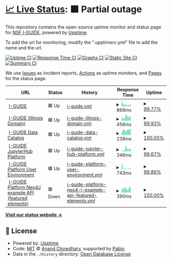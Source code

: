 # [📈 Live Status](https://I-GUIDE.github.io/Status-Monitoring-with-Upptime): <!--live status--> **🟧 Partial outage**

This repository contains the open-source uptime monitor and status page for [NSF I-GUIDE](http://iguide.illinois.edu/), powered by [Upptime](https://github.com/upptime/upptime).

To add the url for monitoring, modify the ".upptimerc.yml" file to add the name and the url.

[![Uptime CI](https://github.com/I-GUIDE/Status-Monitoring-with-Upptime/workflows/Uptime%20CI/badge.svg)](https://github.com/I-GUIDE/Status-Monitoring-with-Upptime/actions?query=workflow%3A%22Uptime+CI%22)
[![Response Time CI](https://github.com/I-GUIDE/Status-Monitoring-with-Upptime/workflows/Response%20Time%20CI/badge.svg)](https://github.com/I-GUIDE/Status-Monitoring-with-Upptime/actions?query=workflow%3A%22Response+Time+CI%22)
[![Graphs CI](https://github.com/I-GUIDE/Status-Monitoring-with-Upptime/workflows/Graphs%20CI/badge.svg)](https://github.com/I-GUIDE/Status-Monitoring-with-Upptime/actions?query=workflow%3A%22Graphs+CI%22)
[![Static Site CI](https://github.com/I-GUIDE/Status-Monitoring-with-Upptime/workflows/Static%20Site%20CI/badge.svg)](https://github.com/I-GUIDE/Status-Monitoring-with-Upptime/actions?query=workflow%3A%22Static+Site+CI%22)
[![Summary CI](https://github.com/I-GUIDE/Status-Monitoring-with-Upptime/workflows/Summary%20CI/badge.svg)](https://github.com/I-GUIDE/Status-Monitoring-with-Upptime/actions?query=workflow%3A%22Summary+CI%22)

We use [Issues](https://github.com/I-GUIDE/Status-Monitoring-with-Upptime/issues) as incident reports, [Actions](https://github.com/I-GUIDE/Status-Monitoring-with-Upptime/actions) as uptime monitors, and [Pages](https://I-GUIDE.github.io/Status-Monitoring-with-Upptime) for the status page.

<!--start: status pages-->
<!-- This summary is generated by Upptime (https://github.com/upptime/upptime) -->
<!-- Do not edit this manually, your changes will be overwritten -->
<!-- prettier-ignore -->
| URL | Status | History | Response Time | Uptime |
| --- | ------ | ------- | ------------- | ------ |
| <img alt="" src="https://icons.duckduckgo.com/ip3/i-guide.io.ico" height="13"> [I-GUIDE](https://i-guide.io) | 🟩 Up | [i-guide.yml](https://github.com/I-GUIDE/Status-Monitoring-with-Upptime/commits/HEAD/history/i-guide.yml) | <details><summary><img alt="Response time graph" src="./graphs/i-guide/response-time-week.png" height="20"> 868ms</summary><br><a href="https://I-GUIDE.github.io/Status-Monitoring-with-Upptime/history/i-guide"><img alt="Response time 867" src="https://img.shields.io/endpoint?url=https%3A%2F%2Fraw.githubusercontent.com%2FI-GUIDE%2FStatus-Monitoring-with-Upptime%2FHEAD%2Fapi%2Fi-guide%2Fresponse-time.json"></a><br><a href="https://I-GUIDE.github.io/Status-Monitoring-with-Upptime/history/i-guide"><img alt="24-hour response time 938" src="https://img.shields.io/endpoint?url=https%3A%2F%2Fraw.githubusercontent.com%2FI-GUIDE%2FStatus-Monitoring-with-Upptime%2FHEAD%2Fapi%2Fi-guide%2Fresponse-time-day.json"></a><br><a href="https://I-GUIDE.github.io/Status-Monitoring-with-Upptime/history/i-guide"><img alt="7-day response time 868" src="https://img.shields.io/endpoint?url=https%3A%2F%2Fraw.githubusercontent.com%2FI-GUIDE%2FStatus-Monitoring-with-Upptime%2FHEAD%2Fapi%2Fi-guide%2Fresponse-time-week.json"></a><br><a href="https://I-GUIDE.github.io/Status-Monitoring-with-Upptime/history/i-guide"><img alt="30-day response time 848" src="https://img.shields.io/endpoint?url=https%3A%2F%2Fraw.githubusercontent.com%2FI-GUIDE%2FStatus-Monitoring-with-Upptime%2FHEAD%2Fapi%2Fi-guide%2Fresponse-time-month.json"></a><br><a href="https://I-GUIDE.github.io/Status-Monitoring-with-Upptime/history/i-guide"><img alt="1-year response time 867" src="https://img.shields.io/endpoint?url=https%3A%2F%2Fraw.githubusercontent.com%2FI-GUIDE%2FStatus-Monitoring-with-Upptime%2FHEAD%2Fapi%2Fi-guide%2Fresponse-time-year.json"></a></details> | <details><summary><a href="https://I-GUIDE.github.io/Status-Monitoring-with-Upptime/history/i-guide">99.77%</a></summary><a href="https://I-GUIDE.github.io/Status-Monitoring-with-Upptime/history/i-guide"><img alt="All-time uptime 99.59%" src="https://img.shields.io/endpoint?url=https%3A%2F%2Fraw.githubusercontent.com%2FI-GUIDE%2FStatus-Monitoring-with-Upptime%2FHEAD%2Fapi%2Fi-guide%2Fuptime.json"></a><br><a href="https://I-GUIDE.github.io/Status-Monitoring-with-Upptime/history/i-guide"><img alt="24-hour uptime 100.00%" src="https://img.shields.io/endpoint?url=https%3A%2F%2Fraw.githubusercontent.com%2FI-GUIDE%2FStatus-Monitoring-with-Upptime%2FHEAD%2Fapi%2Fi-guide%2Fuptime-day.json"></a><br><a href="https://I-GUIDE.github.io/Status-Monitoring-with-Upptime/history/i-guide"><img alt="7-day uptime 99.77%" src="https://img.shields.io/endpoint?url=https%3A%2F%2Fraw.githubusercontent.com%2FI-GUIDE%2FStatus-Monitoring-with-Upptime%2FHEAD%2Fapi%2Fi-guide%2Fuptime-week.json"></a><br><a href="https://I-GUIDE.github.io/Status-Monitoring-with-Upptime/history/i-guide"><img alt="30-day uptime 99.44%" src="https://img.shields.io/endpoint?url=https%3A%2F%2Fraw.githubusercontent.com%2FI-GUIDE%2FStatus-Monitoring-with-Upptime%2FHEAD%2Fapi%2Fi-guide%2Fuptime-month.json"></a><br><a href="https://I-GUIDE.github.io/Status-Monitoring-with-Upptime/history/i-guide"><img alt="1-year uptime 99.59%" src="https://img.shields.io/endpoint?url=https%3A%2F%2Fraw.githubusercontent.com%2FI-GUIDE%2FStatus-Monitoring-with-Upptime%2FHEAD%2Fapi%2Fi-guide%2Fuptime-year.json"></a></details>
| <img alt="" src="https://icons.duckduckgo.com/ip3/iguide.illinois.edu.ico" height="13"> [I-GUIDE (Illinois Domain)](https://iguide.illinois.edu) | 🟩 Up | [i-guide-illinois-domain.yml](https://github.com/I-GUIDE/Status-Monitoring-with-Upptime/commits/HEAD/history/i-guide-illinois-domain.yml) | <details><summary><img alt="Response time graph" src="./graphs/i-guide-illinois-domain/response-time-week.png" height="20"> 456ms</summary><br><a href="https://I-GUIDE.github.io/Status-Monitoring-with-Upptime/history/i-guide-illinois-domain"><img alt="Response time 627" src="https://img.shields.io/endpoint?url=https%3A%2F%2Fraw.githubusercontent.com%2FI-GUIDE%2FStatus-Monitoring-with-Upptime%2FHEAD%2Fapi%2Fi-guide-illinois-domain%2Fresponse-time.json"></a><br><a href="https://I-GUIDE.github.io/Status-Monitoring-with-Upptime/history/i-guide-illinois-domain"><img alt="24-hour response time 389" src="https://img.shields.io/endpoint?url=https%3A%2F%2Fraw.githubusercontent.com%2FI-GUIDE%2FStatus-Monitoring-with-Upptime%2FHEAD%2Fapi%2Fi-guide-illinois-domain%2Fresponse-time-day.json"></a><br><a href="https://I-GUIDE.github.io/Status-Monitoring-with-Upptime/history/i-guide-illinois-domain"><img alt="7-day response time 456" src="https://img.shields.io/endpoint?url=https%3A%2F%2Fraw.githubusercontent.com%2FI-GUIDE%2FStatus-Monitoring-with-Upptime%2FHEAD%2Fapi%2Fi-guide-illinois-domain%2Fresponse-time-week.json"></a><br><a href="https://I-GUIDE.github.io/Status-Monitoring-with-Upptime/history/i-guide-illinois-domain"><img alt="30-day response time 531" src="https://img.shields.io/endpoint?url=https%3A%2F%2Fraw.githubusercontent.com%2FI-GUIDE%2FStatus-Monitoring-with-Upptime%2FHEAD%2Fapi%2Fi-guide-illinois-domain%2Fresponse-time-month.json"></a><br><a href="https://I-GUIDE.github.io/Status-Monitoring-with-Upptime/history/i-guide-illinois-domain"><img alt="1-year response time 627" src="https://img.shields.io/endpoint?url=https%3A%2F%2Fraw.githubusercontent.com%2FI-GUIDE%2FStatus-Monitoring-with-Upptime%2FHEAD%2Fapi%2Fi-guide-illinois-domain%2Fresponse-time-year.json"></a></details> | <details><summary><a href="https://I-GUIDE.github.io/Status-Monitoring-with-Upptime/history/i-guide-illinois-domain">99.93%</a></summary><a href="https://I-GUIDE.github.io/Status-Monitoring-with-Upptime/history/i-guide-illinois-domain"><img alt="All-time uptime 99.55%" src="https://img.shields.io/endpoint?url=https%3A%2F%2Fraw.githubusercontent.com%2FI-GUIDE%2FStatus-Monitoring-with-Upptime%2FHEAD%2Fapi%2Fi-guide-illinois-domain%2Fuptime.json"></a><br><a href="https://I-GUIDE.github.io/Status-Monitoring-with-Upptime/history/i-guide-illinois-domain"><img alt="24-hour uptime 100.00%" src="https://img.shields.io/endpoint?url=https%3A%2F%2Fraw.githubusercontent.com%2FI-GUIDE%2FStatus-Monitoring-with-Upptime%2FHEAD%2Fapi%2Fi-guide-illinois-domain%2Fuptime-day.json"></a><br><a href="https://I-GUIDE.github.io/Status-Monitoring-with-Upptime/history/i-guide-illinois-domain"><img alt="7-day uptime 99.93%" src="https://img.shields.io/endpoint?url=https%3A%2F%2Fraw.githubusercontent.com%2FI-GUIDE%2FStatus-Monitoring-with-Upptime%2FHEAD%2Fapi%2Fi-guide-illinois-domain%2Fuptime-week.json"></a><br><a href="https://I-GUIDE.github.io/Status-Monitoring-with-Upptime/history/i-guide-illinois-domain"><img alt="30-day uptime 99.50%" src="https://img.shields.io/endpoint?url=https%3A%2F%2Fraw.githubusercontent.com%2FI-GUIDE%2FStatus-Monitoring-with-Upptime%2FHEAD%2Fapi%2Fi-guide-illinois-domain%2Fuptime-month.json"></a><br><a href="https://I-GUIDE.github.io/Status-Monitoring-with-Upptime/history/i-guide-illinois-domain"><img alt="1-year uptime 99.55%" src="https://img.shields.io/endpoint?url=https%3A%2F%2Fraw.githubusercontent.com%2FI-GUIDE%2FStatus-Monitoring-with-Upptime%2FHEAD%2Fapi%2Fi-guide-illinois-domain%2Fuptime-year.json"></a></details>
| <img alt="" src="https://icons.duckduckgo.com/ip3/iguide.cuahsi.io.ico" height="13"> [I-GUIDE Data Catalog](https://iguide.cuahsi.io) | 🟩 Up | [i-guide-data-catalog.yml](https://github.com/I-GUIDE/Status-Monitoring-with-Upptime/commits/HEAD/history/i-guide-data-catalog.yml) | <details><summary><img alt="Response time graph" src="./graphs/i-guide-data-catalog/response-time-week.png" height="20"> 238ms</summary><br><a href="https://I-GUIDE.github.io/Status-Monitoring-with-Upptime/history/i-guide-data-catalog"><img alt="Response time 204" src="https://img.shields.io/endpoint?url=https%3A%2F%2Fraw.githubusercontent.com%2FI-GUIDE%2FStatus-Monitoring-with-Upptime%2FHEAD%2Fapi%2Fi-guide-data-catalog%2Fresponse-time.json"></a><br><a href="https://I-GUIDE.github.io/Status-Monitoring-with-Upptime/history/i-guide-data-catalog"><img alt="24-hour response time 289" src="https://img.shields.io/endpoint?url=https%3A%2F%2Fraw.githubusercontent.com%2FI-GUIDE%2FStatus-Monitoring-with-Upptime%2FHEAD%2Fapi%2Fi-guide-data-catalog%2Fresponse-time-day.json"></a><br><a href="https://I-GUIDE.github.io/Status-Monitoring-with-Upptime/history/i-guide-data-catalog"><img alt="7-day response time 238" src="https://img.shields.io/endpoint?url=https%3A%2F%2Fraw.githubusercontent.com%2FI-GUIDE%2FStatus-Monitoring-with-Upptime%2FHEAD%2Fapi%2Fi-guide-data-catalog%2Fresponse-time-week.json"></a><br><a href="https://I-GUIDE.github.io/Status-Monitoring-with-Upptime/history/i-guide-data-catalog"><img alt="30-day response time 245" src="https://img.shields.io/endpoint?url=https%3A%2F%2Fraw.githubusercontent.com%2FI-GUIDE%2FStatus-Monitoring-with-Upptime%2FHEAD%2Fapi%2Fi-guide-data-catalog%2Fresponse-time-month.json"></a><br><a href="https://I-GUIDE.github.io/Status-Monitoring-with-Upptime/history/i-guide-data-catalog"><img alt="1-year response time 204" src="https://img.shields.io/endpoint?url=https%3A%2F%2Fraw.githubusercontent.com%2FI-GUIDE%2FStatus-Monitoring-with-Upptime%2FHEAD%2Fapi%2Fi-guide-data-catalog%2Fresponse-time-year.json"></a></details> | <details><summary><a href="https://I-GUIDE.github.io/Status-Monitoring-with-Upptime/history/i-guide-data-catalog">100.00%</a></summary><a href="https://I-GUIDE.github.io/Status-Monitoring-with-Upptime/history/i-guide-data-catalog"><img alt="All-time uptime 100.00%" src="https://img.shields.io/endpoint?url=https%3A%2F%2Fraw.githubusercontent.com%2FI-GUIDE%2FStatus-Monitoring-with-Upptime%2FHEAD%2Fapi%2Fi-guide-data-catalog%2Fuptime.json"></a><br><a href="https://I-GUIDE.github.io/Status-Monitoring-with-Upptime/history/i-guide-data-catalog"><img alt="24-hour uptime 100.00%" src="https://img.shields.io/endpoint?url=https%3A%2F%2Fraw.githubusercontent.com%2FI-GUIDE%2FStatus-Monitoring-with-Upptime%2FHEAD%2Fapi%2Fi-guide-data-catalog%2Fuptime-day.json"></a><br><a href="https://I-GUIDE.github.io/Status-Monitoring-with-Upptime/history/i-guide-data-catalog"><img alt="7-day uptime 100.00%" src="https://img.shields.io/endpoint?url=https%3A%2F%2Fraw.githubusercontent.com%2FI-GUIDE%2FStatus-Monitoring-with-Upptime%2FHEAD%2Fapi%2Fi-guide-data-catalog%2Fuptime-week.json"></a><br><a href="https://I-GUIDE.github.io/Status-Monitoring-with-Upptime/history/i-guide-data-catalog"><img alt="30-day uptime 100.00%" src="https://img.shields.io/endpoint?url=https%3A%2F%2Fraw.githubusercontent.com%2FI-GUIDE%2FStatus-Monitoring-with-Upptime%2FHEAD%2Fapi%2Fi-guide-data-catalog%2Fuptime-month.json"></a><br><a href="https://I-GUIDE.github.io/Status-Monitoring-with-Upptime/history/i-guide-data-catalog"><img alt="1-year uptime 100.00%" src="https://img.shields.io/endpoint?url=https%3A%2F%2Fraw.githubusercontent.com%2FI-GUIDE%2FStatus-Monitoring-with-Upptime%2FHEAD%2Fapi%2Fi-guide-data-catalog%2Fuptime-year.json"></a></details>
| <img alt="" src="https://icons.duckduckgo.com/ip3/jupyter.iguide.illinois.edu.ico" height="13"> [I-GUIDE JupyterHub Platform](https://jupyter.iguide.illinois.edu/hub/login) | 🟩 Up | [i-guide-jupyter-hub-platform.yml](https://github.com/I-GUIDE/Status-Monitoring-with-Upptime/commits/HEAD/history/i-guide-jupyter-hub-platform.yml) | <details><summary><img alt="Response time graph" src="./graphs/i-guide-jupyter-hub-platform/response-time-week.png" height="20"> 346ms</summary><br><a href="https://I-GUIDE.github.io/Status-Monitoring-with-Upptime/history/i-guide-jupyter-hub-platform"><img alt="Response time 396" src="https://img.shields.io/endpoint?url=https%3A%2F%2Fraw.githubusercontent.com%2FI-GUIDE%2FStatus-Monitoring-with-Upptime%2FHEAD%2Fapi%2Fi-guide-jupyter-hub-platform%2Fresponse-time.json"></a><br><a href="https://I-GUIDE.github.io/Status-Monitoring-with-Upptime/history/i-guide-jupyter-hub-platform"><img alt="24-hour response time 371" src="https://img.shields.io/endpoint?url=https%3A%2F%2Fraw.githubusercontent.com%2FI-GUIDE%2FStatus-Monitoring-with-Upptime%2FHEAD%2Fapi%2Fi-guide-jupyter-hub-platform%2Fresponse-time-day.json"></a><br><a href="https://I-GUIDE.github.io/Status-Monitoring-with-Upptime/history/i-guide-jupyter-hub-platform"><img alt="7-day response time 346" src="https://img.shields.io/endpoint?url=https%3A%2F%2Fraw.githubusercontent.com%2FI-GUIDE%2FStatus-Monitoring-with-Upptime%2FHEAD%2Fapi%2Fi-guide-jupyter-hub-platform%2Fresponse-time-week.json"></a><br><a href="https://I-GUIDE.github.io/Status-Monitoring-with-Upptime/history/i-guide-jupyter-hub-platform"><img alt="30-day response time 319" src="https://img.shields.io/endpoint?url=https%3A%2F%2Fraw.githubusercontent.com%2FI-GUIDE%2FStatus-Monitoring-with-Upptime%2FHEAD%2Fapi%2Fi-guide-jupyter-hub-platform%2Fresponse-time-month.json"></a><br><a href="https://I-GUIDE.github.io/Status-Monitoring-with-Upptime/history/i-guide-jupyter-hub-platform"><img alt="1-year response time 396" src="https://img.shields.io/endpoint?url=https%3A%2F%2Fraw.githubusercontent.com%2FI-GUIDE%2FStatus-Monitoring-with-Upptime%2FHEAD%2Fapi%2Fi-guide-jupyter-hub-platform%2Fresponse-time-year.json"></a></details> | <details><summary><a href="https://I-GUIDE.github.io/Status-Monitoring-with-Upptime/history/i-guide-jupyter-hub-platform">99.67%</a></summary><a href="https://I-GUIDE.github.io/Status-Monitoring-with-Upptime/history/i-guide-jupyter-hub-platform"><img alt="All-time uptime 96.31%" src="https://img.shields.io/endpoint?url=https%3A%2F%2Fraw.githubusercontent.com%2FI-GUIDE%2FStatus-Monitoring-with-Upptime%2FHEAD%2Fapi%2Fi-guide-jupyter-hub-platform%2Fuptime.json"></a><br><a href="https://I-GUIDE.github.io/Status-Monitoring-with-Upptime/history/i-guide-jupyter-hub-platform"><img alt="24-hour uptime 100.00%" src="https://img.shields.io/endpoint?url=https%3A%2F%2Fraw.githubusercontent.com%2FI-GUIDE%2FStatus-Monitoring-with-Upptime%2FHEAD%2Fapi%2Fi-guide-jupyter-hub-platform%2Fuptime-day.json"></a><br><a href="https://I-GUIDE.github.io/Status-Monitoring-with-Upptime/history/i-guide-jupyter-hub-platform"><img alt="7-day uptime 99.67%" src="https://img.shields.io/endpoint?url=https%3A%2F%2Fraw.githubusercontent.com%2FI-GUIDE%2FStatus-Monitoring-with-Upptime%2FHEAD%2Fapi%2Fi-guide-jupyter-hub-platform%2Fuptime-week.json"></a><br><a href="https://I-GUIDE.github.io/Status-Monitoring-with-Upptime/history/i-guide-jupyter-hub-platform"><img alt="30-day uptime 95.48%" src="https://img.shields.io/endpoint?url=https%3A%2F%2Fraw.githubusercontent.com%2FI-GUIDE%2FStatus-Monitoring-with-Upptime%2FHEAD%2Fapi%2Fi-guide-jupyter-hub-platform%2Fuptime-month.json"></a><br><a href="https://I-GUIDE.github.io/Status-Monitoring-with-Upptime/history/i-guide-jupyter-hub-platform"><img alt="1-year uptime 96.31%" src="https://img.shields.io/endpoint?url=https%3A%2F%2Fraw.githubusercontent.com%2FI-GUIDE%2FStatus-Monitoring-with-Upptime%2FHEAD%2Fapi%2Fi-guide-jupyter-hub-platform%2Fuptime-year.json"></a></details>
| <img alt="" src="https://icons.duckduckgo.com/ip3/platform.i-guide.io.ico" height="13"> [I-GUIDE Platform User Environment](https://platform.i-guide.io) | 🟩 Up | [i-guide-platform-user-environment.yml](https://github.com/I-GUIDE/Status-Monitoring-with-Upptime/commits/HEAD/history/i-guide-platform-user-environment.yml) | <details><summary><img alt="Response time graph" src="./graphs/i-guide-platform-user-environment/response-time-week.png" height="20"> 743ms</summary><br><a href="https://I-GUIDE.github.io/Status-Monitoring-with-Upptime/history/i-guide-platform-user-environment"><img alt="Response time 354" src="https://img.shields.io/endpoint?url=https%3A%2F%2Fraw.githubusercontent.com%2FI-GUIDE%2FStatus-Monitoring-with-Upptime%2FHEAD%2Fapi%2Fi-guide-platform-user-environment%2Fresponse-time.json"></a><br><a href="https://I-GUIDE.github.io/Status-Monitoring-with-Upptime/history/i-guide-platform-user-environment"><img alt="24-hour response time 414" src="https://img.shields.io/endpoint?url=https%3A%2F%2Fraw.githubusercontent.com%2FI-GUIDE%2FStatus-Monitoring-with-Upptime%2FHEAD%2Fapi%2Fi-guide-platform-user-environment%2Fresponse-time-day.json"></a><br><a href="https://I-GUIDE.github.io/Status-Monitoring-with-Upptime/history/i-guide-platform-user-environment"><img alt="7-day response time 743" src="https://img.shields.io/endpoint?url=https%3A%2F%2Fraw.githubusercontent.com%2FI-GUIDE%2FStatus-Monitoring-with-Upptime%2FHEAD%2Fapi%2Fi-guide-platform-user-environment%2Fresponse-time-week.json"></a><br><a href="https://I-GUIDE.github.io/Status-Monitoring-with-Upptime/history/i-guide-platform-user-environment"><img alt="30-day response time 432" src="https://img.shields.io/endpoint?url=https%3A%2F%2Fraw.githubusercontent.com%2FI-GUIDE%2FStatus-Monitoring-with-Upptime%2FHEAD%2Fapi%2Fi-guide-platform-user-environment%2Fresponse-time-month.json"></a><br><a href="https://I-GUIDE.github.io/Status-Monitoring-with-Upptime/history/i-guide-platform-user-environment"><img alt="1-year response time 354" src="https://img.shields.io/endpoint?url=https%3A%2F%2Fraw.githubusercontent.com%2FI-GUIDE%2FStatus-Monitoring-with-Upptime%2FHEAD%2Fapi%2Fi-guide-platform-user-environment%2Fresponse-time-year.json"></a></details> | <details><summary><a href="https://I-GUIDE.github.io/Status-Monitoring-with-Upptime/history/i-guide-platform-user-environment">99.86%</a></summary><a href="https://I-GUIDE.github.io/Status-Monitoring-with-Upptime/history/i-guide-platform-user-environment"><img alt="All-time uptime 96.19%" src="https://img.shields.io/endpoint?url=https%3A%2F%2Fraw.githubusercontent.com%2FI-GUIDE%2FStatus-Monitoring-with-Upptime%2FHEAD%2Fapi%2Fi-guide-platform-user-environment%2Fuptime.json"></a><br><a href="https://I-GUIDE.github.io/Status-Monitoring-with-Upptime/history/i-guide-platform-user-environment"><img alt="24-hour uptime 100.00%" src="https://img.shields.io/endpoint?url=https%3A%2F%2Fraw.githubusercontent.com%2FI-GUIDE%2FStatus-Monitoring-with-Upptime%2FHEAD%2Fapi%2Fi-guide-platform-user-environment%2Fuptime-day.json"></a><br><a href="https://I-GUIDE.github.io/Status-Monitoring-with-Upptime/history/i-guide-platform-user-environment"><img alt="7-day uptime 99.86%" src="https://img.shields.io/endpoint?url=https%3A%2F%2Fraw.githubusercontent.com%2FI-GUIDE%2FStatus-Monitoring-with-Upptime%2FHEAD%2Fapi%2Fi-guide-platform-user-environment%2Fuptime-week.json"></a><br><a href="https://I-GUIDE.github.io/Status-Monitoring-with-Upptime/history/i-guide-platform-user-environment"><img alt="30-day uptime 99.92%" src="https://img.shields.io/endpoint?url=https%3A%2F%2Fraw.githubusercontent.com%2FI-GUIDE%2FStatus-Monitoring-with-Upptime%2FHEAD%2Fapi%2Fi-guide-platform-user-environment%2Fuptime-month.json"></a><br><a href="https://I-GUIDE.github.io/Status-Monitoring-with-Upptime/history/i-guide-platform-user-environment"><img alt="1-year uptime 96.19%" src="https://img.shields.io/endpoint?url=https%3A%2F%2Fraw.githubusercontent.com%2FI-GUIDE%2FStatus-Monitoring-with-Upptime%2FHEAD%2Fapi%2Fi-guide-platform-user-environment%2Fuptime-year.json"></a></details>
| <img alt="" src="https://icons.duckduckgo.com/ip3/backend.i-guide.io.ico" height="13"> [I-GUIDE Platform Neo4J example API (featured elements)](https://backend.i-guide.io/api/featured-resources) | 🟥 Down | [i-guide-platform-neo4-j-example-api-featured-elements.yml](https://github.com/I-GUIDE/Status-Monitoring-with-Upptime/commits/HEAD/history/i-guide-platform-neo4-j-example-api-featured-elements.yml) | <details><summary><img alt="Response time graph" src="./graphs/i-guide-platform-neo4-j-example-api-featured-elements/response-time-week.png" height="20"> 390ms</summary><br><a href="https://I-GUIDE.github.io/Status-Monitoring-with-Upptime/history/i-guide-platform-neo4-j-example-api-featured-elements"><img alt="Response time 356" src="https://img.shields.io/endpoint?url=https%3A%2F%2Fraw.githubusercontent.com%2FI-GUIDE%2FStatus-Monitoring-with-Upptime%2FHEAD%2Fapi%2Fi-guide-platform-neo4-j-example-api-featured-elements%2Fresponse-time.json"></a><br><a href="https://I-GUIDE.github.io/Status-Monitoring-with-Upptime/history/i-guide-platform-neo4-j-example-api-featured-elements"><img alt="24-hour response time 421" src="https://img.shields.io/endpoint?url=https%3A%2F%2Fraw.githubusercontent.com%2FI-GUIDE%2FStatus-Monitoring-with-Upptime%2FHEAD%2Fapi%2Fi-guide-platform-neo4-j-example-api-featured-elements%2Fresponse-time-day.json"></a><br><a href="https://I-GUIDE.github.io/Status-Monitoring-with-Upptime/history/i-guide-platform-neo4-j-example-api-featured-elements"><img alt="7-day response time 390" src="https://img.shields.io/endpoint?url=https%3A%2F%2Fraw.githubusercontent.com%2FI-GUIDE%2FStatus-Monitoring-with-Upptime%2FHEAD%2Fapi%2Fi-guide-platform-neo4-j-example-api-featured-elements%2Fresponse-time-week.json"></a><br><a href="https://I-GUIDE.github.io/Status-Monitoring-with-Upptime/history/i-guide-platform-neo4-j-example-api-featured-elements"><img alt="30-day response time 351" src="https://img.shields.io/endpoint?url=https%3A%2F%2Fraw.githubusercontent.com%2FI-GUIDE%2FStatus-Monitoring-with-Upptime%2FHEAD%2Fapi%2Fi-guide-platform-neo4-j-example-api-featured-elements%2Fresponse-time-month.json"></a><br><a href="https://I-GUIDE.github.io/Status-Monitoring-with-Upptime/history/i-guide-platform-neo4-j-example-api-featured-elements"><img alt="1-year response time 356" src="https://img.shields.io/endpoint?url=https%3A%2F%2Fraw.githubusercontent.com%2FI-GUIDE%2FStatus-Monitoring-with-Upptime%2FHEAD%2Fapi%2Fi-guide-platform-neo4-j-example-api-featured-elements%2Fresponse-time-year.json"></a></details> | <details><summary><a href="https://I-GUIDE.github.io/Status-Monitoring-with-Upptime/history/i-guide-platform-neo4-j-example-api-featured-elements">100.00%</a></summary><a href="https://I-GUIDE.github.io/Status-Monitoring-with-Upptime/history/i-guide-platform-neo4-j-example-api-featured-elements"><img alt="All-time uptime 100.00%" src="https://img.shields.io/endpoint?url=https%3A%2F%2Fraw.githubusercontent.com%2FI-GUIDE%2FStatus-Monitoring-with-Upptime%2FHEAD%2Fapi%2Fi-guide-platform-neo4-j-example-api-featured-elements%2Fuptime.json"></a><br><a href="https://I-GUIDE.github.io/Status-Monitoring-with-Upptime/history/i-guide-platform-neo4-j-example-api-featured-elements"><img alt="24-hour uptime 100.00%" src="https://img.shields.io/endpoint?url=https%3A%2F%2Fraw.githubusercontent.com%2FI-GUIDE%2FStatus-Monitoring-with-Upptime%2FHEAD%2Fapi%2Fi-guide-platform-neo4-j-example-api-featured-elements%2Fuptime-day.json"></a><br><a href="https://I-GUIDE.github.io/Status-Monitoring-with-Upptime/history/i-guide-platform-neo4-j-example-api-featured-elements"><img alt="7-day uptime 100.00%" src="https://img.shields.io/endpoint?url=https%3A%2F%2Fraw.githubusercontent.com%2FI-GUIDE%2FStatus-Monitoring-with-Upptime%2FHEAD%2Fapi%2Fi-guide-platform-neo4-j-example-api-featured-elements%2Fuptime-week.json"></a><br><a href="https://I-GUIDE.github.io/Status-Monitoring-with-Upptime/history/i-guide-platform-neo4-j-example-api-featured-elements"><img alt="30-day uptime 100.00%" src="https://img.shields.io/endpoint?url=https%3A%2F%2Fraw.githubusercontent.com%2FI-GUIDE%2FStatus-Monitoring-with-Upptime%2FHEAD%2Fapi%2Fi-guide-platform-neo4-j-example-api-featured-elements%2Fuptime-month.json"></a><br><a href="https://I-GUIDE.github.io/Status-Monitoring-with-Upptime/history/i-guide-platform-neo4-j-example-api-featured-elements"><img alt="1-year uptime 100.00%" src="https://img.shields.io/endpoint?url=https%3A%2F%2Fraw.githubusercontent.com%2FI-GUIDE%2FStatus-Monitoring-with-Upptime%2FHEAD%2Fapi%2Fi-guide-platform-neo4-j-example-api-featured-elements%2Fuptime-year.json"></a></details>

<!--end: status pages-->

[**Visit our status website →**](https://I-GUIDE.github.io/Status-Monitoring-with-Upptime)

## 📄 License

- Powered by: [Upptime](https://github.com/upptime/upptime)
- Code: [MIT](./LICENSE) © [Anand Chowdhary](https://anandchowdhary.com), supported by [Pabio](https://pabio.com)
- Data in the `./history` directory: [Open Database License](https://opendatacommons.org/licenses/odbl/1-0/)
